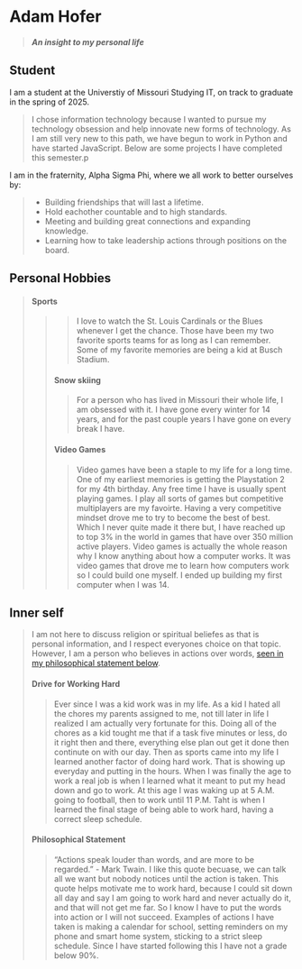 # Adam Hofer
>##### An insight to my personal life

## **Student**
I am a student at the Universtiy of Missouri Studying IT, on track to graduate in the spring of 2025.
>I chose information technology because I wanted to pursue my technology obsession and help innovate new forms of technology. As I am still very new to this path, we have begun to work in Python and have started JavaScript. Below are some projects I have completed this semester.p

I am in the fraternity, Alpha Sigma Phi, where we all work to better ourselves by:
> - Building friendships that will last a lifetime.
> - Hold eachother countable and to high standards.
> - Meeting and building great connections and expanding knowledge.
> - Learning how to take leadership actions through positions on the board.

## **Personal Hobbies**
> #### Sports
> > > I love to watch the St. Louis Cardinals or the Blues whenever I get the chance. Those have been my two favorite sports teams for as long as I can remember. Some of my favorite memories are being a kid at Busch Stadium.
> > #### Snow skiing
> > > For a person who has lived in Missouri their whole life, I am obsessed with it. I have gone every winter for 14 years, and for the past couple years I have gone on every break I have. 
> > #### Video Games
> > > Video games have been a staple to my life for a long time. One of my earliest memories is getting the Playstation 2 for my 4th birthday. Any free time I have is usually spent playing games. I play all sorts of games but competitive multiplayers are my favoirte. Having a very competitive mindset drove me to try to become the best of best. Which I never quite made it there but, I have reached up to top 3% in the world in games that have over 350 million active players. Video games is actually the whole reason why I know anything about how a computer works. It was video games that drove me to learn how computers work so I could build one myself. I ended up building my first computer when I was 14. 

## **Inner self**
> I am not here to discuss religion or spiritual beliefes as that is personal information, and I respect everyones choice on that topic. However, I am a person who believes in actions over words, [seen in my philosophical statement below](####-Philosophical-Statement).
> #### Drive for Working Hard
> > Ever since I was a kid work was in my life. As a kid I hated all the chores my parents assigned to me, not till later in life I realized I am actually very fortunate for this. Doing all of the chores as a kid tought me that if a task five minutes or less, do it right then and there, everything else plan out get it done then continute on with our day. Then as sports came into my life I learned another factor of doing hard work. That is showing up everyday and putting in the hours. When I was finally the age to work a real job is when I learned what it meant to put my head down and go to work. At this age I was waking up at 5 A.M. going to football, then to work until 11 P.M. Taht is when I learned the final stage of being able to work hard, having a correct sleep schedule.
> #### Philosophical Statement
> > “Actions speak louder than words, and are more to be regarded.” - Mark Twain. I like this quote becuase, we can talk all we want but nobody notices until the action is taken. This quote helps motivate me to work hard, because I could sit down all day and say I am going to work hard and never actually do it, and that will not get me far. So I know I have to put the words into action or I will not succeed. Examples of actions I have taken is making a calendar for school, setting reminders on my phone and smart home system, sticking to a strict sleep schedule. Since I have started following this I have not a grade below 90%. 

